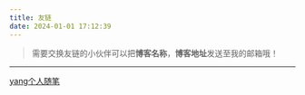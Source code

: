 ```yaml
---
title: 友链
date: 2024-01-01 17:12:39
---
```




> 需要交换友链的小伙伴可以把**博客名称**，**博客地址**发送至我的邮箱哦！

------



[yang个人随笔](http://www.lansiyang.com/) 

